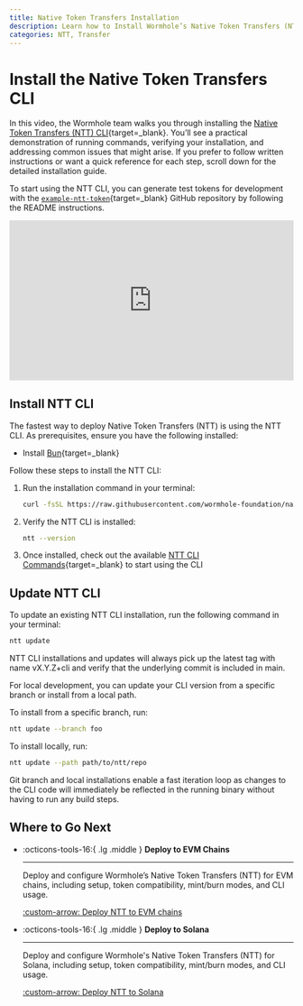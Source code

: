 ```yaml
---
title: Native Token Transfers Installation
description: Learn how to Install Wormhole’s Native Token Transfers (NTT) framework, a flexible and composable framework for transferring tokens across blockchains.
categories: NTT, Transfer
---
```


# Install the Native Token Transfers CLI

In this video, the Wormhole team walks you through installing the [Native Token Transfers (NTT) CLI](https://github.com/wormhole-foundation/native-token-transfers/tree/main/cli){target=\_blank}. You’ll see a practical demonstration of running commands, verifying your installation, and addressing common issues that might arise. If you prefer to follow written instructions or want a quick reference for each step, scroll down for the detailed installation guide.

To start using the NTT CLI, you can generate test tokens for development with the [`example-ntt-token`](https://github.com/wormhole-foundation/example-ntt-token){target=\_blank} GitHub repository by following the README instructions.

<style>.embed-container { position: relative; padding-bottom: 56.25%; height: 0; overflow: hidden; max-width: 100%; } .embed-container iframe, .embed-container object, .embed-container embed { position: absolute; top: 0; left: 0; width: 100%; height: 100%; }</style><div class='embed-container'><iframe src='https://www.youtube.com/embed/ltZmeyjUxRk?start=1685' frameborder='0' allowfullscreen></iframe></div>

## Install NTT CLI

The fastest way to deploy Native Token Transfers (NTT) is using the NTT CLI. As prerequisites, ensure you have the following installed:

- Install [Bun](https://bun.sh/docs/installation){target=\_blank}

Follow these steps to install the NTT CLI:

1. Run the installation command in your terminal:

    ```bash
    curl -fsSL https://raw.githubusercontent.com/wormhole-foundation/native-token-transfers/main/cli/install.sh | bash
    ```

2. Verify the NTT CLI is installed:

    ```bash
    ntt --version
    ```

3. Once installed, check out the available [NTT CLI Commands](/docs/build/transfers/native-token-transfers/cli-commands/){target=\_blank} to start using the CLI

## Update NTT CLI

To update an existing NTT CLI installation, run the following command in your terminal:

```bash
ntt update
```

NTT CLI installations and updates will always pick up the latest tag with name vX.Y.Z+cli and verify that the underlying commit is included in main.

For local development, you can update your CLI version from a specific branch or install from a local path.

To install from a specific branch, run:

```bash
ntt update --branch foo
```

To install locally, run:
```bash
ntt update --path path/to/ntt/repo
```

Git branch and local installations enable a fast iteration loop as changes to the CLI code will immediately be reflected in the running binary without having to run any build steps.

## Where to Go Next

<div class="grid cards" markdown>


-   :octicons-tools-16:{ .lg .middle } **Deploy to EVM Chains**

    ---

    Deploy and configure Wormhole’s Native Token Transfers (NTT) for EVM chains, including setup, token compatibility, mint/burn modes, and CLI usage.

    [:custom-arrow: Deploy NTT to EVM chains](/docs/build/transfers/native-token-transfers/deployment-process/deploy-to-evm/)

-   :octicons-tools-16:{ .lg .middle } **Deploy to Solana**

    ---

    Deploy and configure Wormhole's Native Token Transfers (NTT) for Solana, including setup, token compatibility, mint/burn modes, and CLI usage.

    [:custom-arrow: Deploy NTT to Solana](/docs/build/transfers/native-token-transfers/deployment-process/deploy-to-solana/)

</div>
